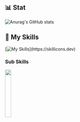 ## 📊 Stat
![Anurag's GitHub stats](https://github-readme-stats.vercel.app/api?username=Yusuke0620&show_icons=true&theme=radical&locale=ja)


## 🌱 My Skills
[![My Skills](https://skillicons.dev/icons?i=sass,js,nodejs,ruby,rails,)](https://skillicons.dev)

### Sub Skills
<p>
  <a href="https://skillicons.dev">
    <img src="https://skillicons.dev/icons?i=html,css,git,figma,ps,npm,gulp" width="20%" height="auto" />
  </a>
</p>

<!---
Yusuke0620/Yusuke0620 is a ✨ special ✨ repository because its `README.md` (this file) appears on your GitHub profile.
You can click the Preview link to take a look at your changes.
--->
